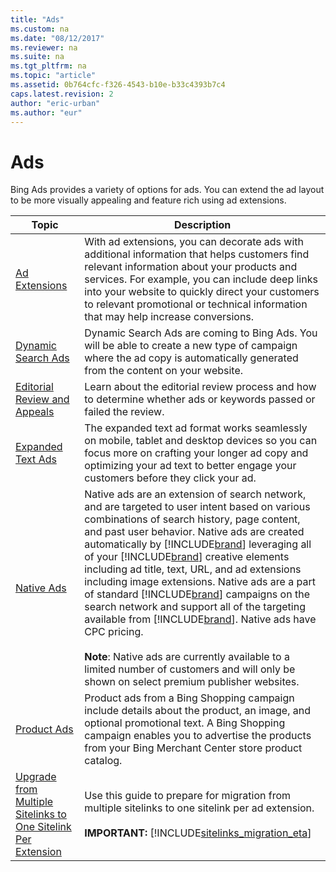 ```yaml
---
title: "Ads"
ms.custom: na
ms.date: "08/12/2017"
ms.reviewer: na
ms.suite: na
ms.tgt_pltfrm: na
ms.topic: "article"
ms.assetid: 0b764cfc-f326-4543-b10e-b33c4393b7c4
caps.latest.revision: 2
author: "eric-urban"
ms.author: "eur"
---
```

# Ads
Bing Ads provides a variety of options for ads. You can extend the ad layout to be more visually appealing and feature rich using ad extensions.

|Topic|Description|
|---------|---------|
|[Ad Extensions](../concepts/ad-extensions.md)|With ad extensions, you can decorate ads with additional information that helps customers find relevant information about your products and services. For example, you can include deep links into your website to quickly direct your customers to relevant promotional or technical information that may help increase conversions.|
|[Dynamic Search Ads](../concepts/dynamic-search-ads.md)|Dynamic Search Ads are coming to Bing Ads. You will be able to create a new type of campaign where the ad copy is automatically generated from the content on your website.|
|[Editorial Review and Appeals](../concepts/editorial-review-and-appeals.md)|Learn about the editorial review process and how to determine whether ads or keywords passed or failed the review.|
|[Expanded Text Ads](../concepts/expanded-text-ads.md)|The expanded text ad format works seamlessly on mobile, tablet and desktop devices so you can focus more on crafting your longer ad copy and optimizing your ad text to better engage your customers before they click your ad.|
|[Native Ads](../concepts/native-ads.md)|Native ads are an extension of search network, and are targeted to user intent based on various combinations of search history, page content, and past user behavior. Native ads are created automatically by [!INCLUDE[brand](../concepts/includes/brand.md)] leveraging all of your [!INCLUDE[brand](../concepts/includes/brand.md)] creative elements including ad title, text, URL, and ad extensions including image extensions. Native ads are a part of standard [!INCLUDE[brand](../concepts/includes/brand.md)] campaigns on the search network and support all of the targeting available from [!INCLUDE[brand](../concepts/includes/brand.md)]. Native ads have CPC pricing.<br/><br/>**Note**: Native ads are currently available to a limited number of customers and will only be shown on select premium publisher websites.|
|[Product Ads](../concepts/product-ads.md)| Product ads from a Bing Shopping campaign include details about the product, an image, and optional promotional text. A Bing Shopping campaign enables you to advertise the products from your Bing Merchant Center store product catalog.|
|[Upgrade from Multiple Sitelinks to One Sitelink Per Extension](../concepts/upgrade-from-multiple-sitelinks-to-one-sitelink-per-extension.md)|Use this guide to prepare for migration from multiple sitelinks to one sitelink per ad extension.<br/><br/>**IMPORTANT:** [!INCLUDE[sitelinks_migration_eta](../concepts/includes/sitelinks_migration_eta.md)]|

